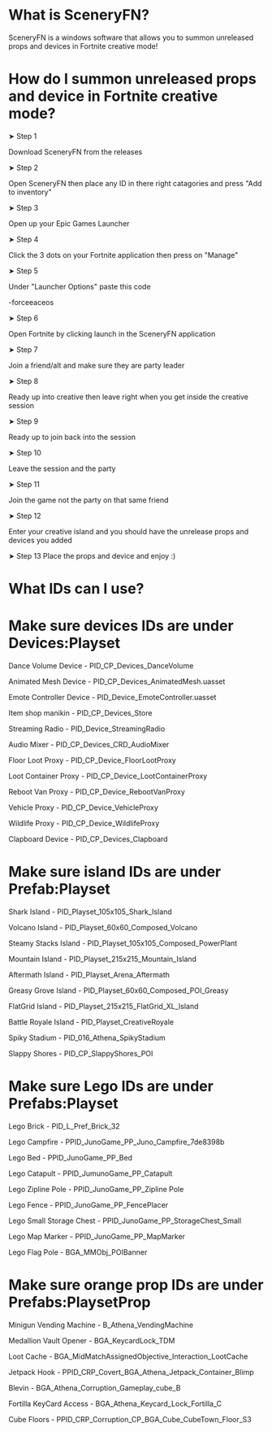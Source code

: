 # What is SceneryFN?

SceneryFN is a windows software that allows you to summon unreleased props and devices in Fortnite creative mode!

# How do I summon unreleased props and device in Fortnite creative mode?

➤ Step 1

Download SceneryFN from the releases

➤ Step 2

Open SceneryFN then place any ID in there right catagories and press "Add to inventory"

➤ Step 3

Open up your Epic Games Launcher

➤ Step 4

Click the 3 dots on your Fortnite application then press on "Manage"

➤ Step 5

Under "Launcher Options" paste this code 

-forceeaceos

➤ Step 6

Open Fortnite by clicking launch in the SceneryFN application

➤ Step 7

Join a friend/alt and make sure they are party leader

➤ Step 8

Ready up into creative then leave right when you get inside the creative session

➤ Step 9

Ready up to join back into the session

➤ Step 10

Leave the session and the party

➤ Step 11

Join the game not the party on that same friend

➤ Step 12

Enter your creative island and you should have the unrelease props and devices you added

➤ Step 13
Place the props and device and enjoy :)

# What IDs can I use?

# Make sure devices IDs are under Devices:Playset 
Dance Volume Device - PID_CP_Devices_DanceVolume

Animated Mesh Device - PID_CP_Devices_AnimatedMesh.uasset

Emote Controller Device - PID_Device_EmoteController.uasset

Item shop manikin - PID_CP_Devices_Store

Streaming Radio - PID_Device_StreamingRadio

Audio Mixer - PID_CP_Devices_CRD_AudioMixer

Floor Loot Proxy - PID_CP_Device_FloorLootProxy

Loot Container Proxy - PID_CP_Device_LootContainerProxy

Reboot Van Proxy - PID_CP_Device_RebootVanProxy

Vehicle Proxy - PID_CP_Device_VehicleProxy

Wildlife Proxy - PID_CP_Device_WildlifeProxy

Clapboard Device - PID_CP_Devices_Clapboard

# Make sure island IDs are under Prefab:Playset 
Shark Island - PID_Playset_105x105_Shark_Island

Volcano Island - PID_Playset_60x60_Composed_Volcano

Steamy Stacks Island - PID_Playset_105x105_Composed_PowerPlant

Mountain Island - PID_Playset_215x215_Mountain_Island

Aftermath Island - PID_Playset_Arena_Aftermath

Greasy Grove Island - PID_Playset_60x60_Composed_POI_Greasy

FlatGrid Island - PID_Playset_215x215_FlatGrid_XL_Island

Battle Royale Island -  PID_Playset_CreativeRoyale

Spiky Stadium - PID_016_Athena_SpikyStadium

Slappy Shores - PID_CP_SlappyShores_POI

# Make sure Lego IDs are under Prefabs:Playset
Lego Brick - PID_L_Pref_Brick_32

Lego Campfire - PPID_JunoGame_PP_Juno_Campfire_7de8398b

Lego Bed - PPID_JunoGame_PP_Bed

Lego Catapult - PPID_JumunoGame_PP_Catapult

Lego Zipline Pole - PPID_JunoGame_PP_Zipline Pole

Lego Fence - PPID_JunoGame_PP_FencePlacer

Lego Small Storage Chest - PPID_JunoGame_PP_StorageChest_Small

Lego Map Marker - PPID_JunoGame_PP_MapMarker

Lego Flag Pole - BGA_MMObj_POIBanner


# Make sure orange prop IDs are under Prefabs:PlaysetProp
Minigun Vending Machine - B_Athena_VendingMachine

Medallion Vault Opener - BGA_KeycardLock_TDM

Loot Cache - BGA_MidMatchAssignedObjective_Interaction_LootCache

Jetpack Hook - PPID_CRP_Covert_BGA_Athena_Jetpack_Container_Blimp


Blevin - BGA_Athena_Corruption_Gameplay_cube_B

Fortilla KeyCard Access - BGA_Athena_Keycard_Lock_Fortilla_C

Cube Floors - PPID_CRP_Corruption_CP_BGA_Cube_CubeTown_Floor_S3
